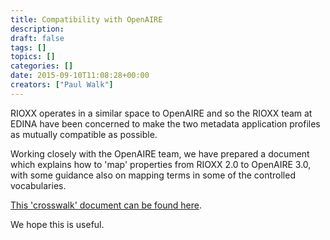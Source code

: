 ```yaml
---
title: Compatibility with OpenAIRE
description: 
draft: false
tags: []
topics: []
categories: []
date: 2015-09-10T11:08:28+00:00
creators: ["Paul Walk"]
---
```

RIOXX operates in a similar space to OpenAIRE and so the RIOXX team at EDINA have been concerned to make the two metadata application profiles as mutually compatible as possible.
 
Working closely with the OpenAIRE team, we have prepared a document which explains how to 'map' properties from RIOXX 2.0 to OpenAIRE 3.0, with some guidance also on mapping terms in some of the controlled vocabularies.

[This 'crosswalk' document can be found here](http://rioxx.net/crosswalk_rioxx_2_0_openaire_3_0/).

We hope this is useful.
